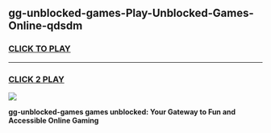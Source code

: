 
## gg-unblocked-games-Play-Unblocked-Games-Online-qdsdm
<h3>
<a href="https://premium76.site?title=gg-unblocked-games&ref=24A">CLICK TO PLAY</a></h3>
<hr>

<h3>
<a href="https://premium76.site?title=gg-unblocked-games&ref=24A">CLICK 2 PLAY</a>
  
</h3>

<a href="https://premium76.site?title=gg-unblocked-games&ref=24A"><img src="https://clearcache.store/games.png"></a>


**gg-unblocked-games games unblocked: Your Gateway to Fun and Accessible Online Gaming**
